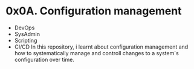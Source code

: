 # 0x0A. Configuration management
* DevOps
* SysAdmin
* Scripting
* CI/CD
In this repository, i learnt about configuration management and how to systematically manage and controll changes to a system`s configuration over time.

